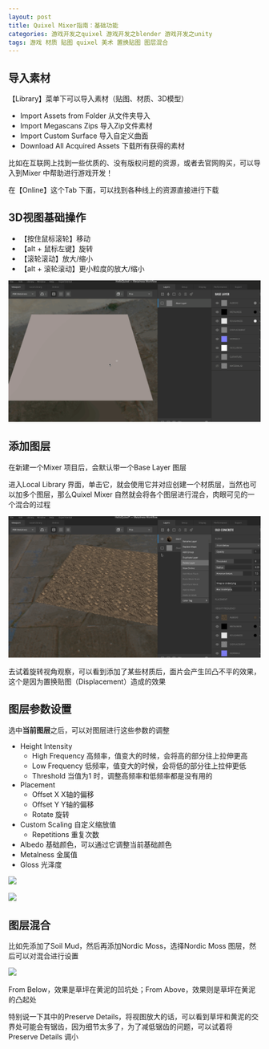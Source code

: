 ```yaml
---
layout: post
title: Quixel Mixer指南：基础功能
categories: 游戏开发之quixel 游戏开发之blender 游戏开发之unity
tags: 游戏 材质 贴图 quixel 美术 置换贴图 图层混合 
---
```


## 导入素材

【Library】菜单下可以导入素材（贴图、材质、3D模型）

* Import Assets from Folder 从文件夹导入
* Import Megascans Zips 导入Zip文件素材
* Import Custom Surface 导入自定义曲面
* Download All Acquired Assets 下载所有获得的素材

比如在互联网上找到一些优质的、没有版权问题的资源，或者去官网购买，可以导入到Mixer 中帮助进行游戏开发！

在【Online】这个Tab 下面，可以找到各种线上的资源直接进行下载

## 3D视图基础操作

* 【按住鼠标滚轮】移动
* 【alt + 鼠标左键】旋转
* 【滚轮滚动】放大/缩小
* 【alt + 滚轮滚动】更小粒度的放大/缩小

![](../media/image/2020-07-20/01.gif)

## 添加图层

在新建一个Mixer 项目后，会默认带一个Base Layer 图层

进入Local Library 界面，单击它，就会使用它并对应创建一个材质层，当然也可以加多个图层，那么Quixel Mixer 自然就会将各个图层进行混合，肉眼可见的一个混合的过程

![](../media/image/2020-07-20/02.gif)

去试着旋转视角观察，可以看到添加了某些材质后，面片会产生凹凸不平的效果，这个是因为置换贴图（Displacement）造成的效果

## 图层参数设置

选中**当前图层**之后，可以对图层进行这些参数的调整

* Height Intensity
	* High Frequency 高频率，值变大的时候，会将高的部分往上拉伸更高
	* Low Frequency 低频率，值变大的时候，会将低的部分往上拉伸更低
	* Threshold 当值为1 时，调整高频率和低频率都是没有用的
* Placement
	* Offset X X轴的偏移
	* Offset Y Y轴的偏移
	* Rotate 旋转
* Custom Scaling 自定义缩放值
	* Repetitions 重复次数
* Albedo 基础颜色，可以通过它调整当前基础颜色
* Metalness 金属值
* Gloss 光泽度

![](../media/image/2020-07-20/03.gif)

![](../media/image/2020-07-20/04.gif)

## 图层混合

比如先添加了Soil Mud，然后再添加Nordic Moss，选择Nordic Moss 图层，然后可以对混合进行设置

![](../media/image/2020-07-20/05.gif)

From Below，效果是草坪在黄泥的凹坑处；From Above，效果则是草坪在黄泥的凸起处

特别说一下其中的Preserve Details，将视图放大的话，可以看到草坪和黄泥的交界处可能会有锯齿，因为细节太多了，为了减低锯齿的问题，可以试着将Preserve Details 调小
